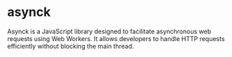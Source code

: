 # asynck
Asynck is a JavaScript library designed to facilitate asynchronous web requests using Web Workers. It allows developers to handle HTTP requests efficiently without blocking the main thread.
